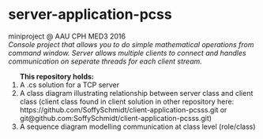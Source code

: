 # server-application-pcss 
miniproject @ AAU CPH MED3 2016
<br /><em>Console project that allows you to do simple mathematical operations from command window. Server allows multiple clients to connect and handles communication on seperate threads for each client stream. </em>

<ol><strong>This repository holds:</strong>
<li> A .cs solution for a TCP server </li>
<li> A class diagram illustrating relationship between server class and client class (client class found in client solution in other repository here: https://github.com/SoffySchmidt/client-application-pcsss.git or git@github.com:SoffySchmidt/client-application-pcsss.git)</li>
<li> A sequence diagram modelling communication at class level (role/class)</li>
</ol>

